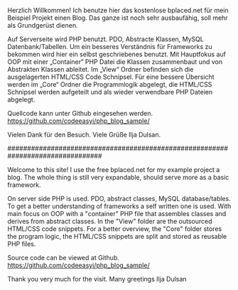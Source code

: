 Herzlich Willkommen!
Ich benutze hier das kostenlose bplaced.net für mein Beispiel Projekt einen Blog.
Das ganze ist noch sehr ausbaufähig, soll mehr als Grundgerüst dienen.

Auf Serverseite wird PHP benutzt. PDO, Abstracte Klassen, MySQL Datenbank/Tabellen.
Um ein besseres Verständnis für Frameworks zu bekommen wird hier ein selbst geschriebenes benutzt. Mit Hauptfokus auf OOP mit einer „Container“ PHP Datei die Klassen zusammenbaut und von Abstrakten Klassen ableitet. Im „View“ Ordner befinden sich die ausgelagerten HTML/CSS Code Schnipsel. Für eine bessere Übersicht werden im „Core“ Ordner die Programmlogik abgelegt, die HTML/CSS Schnipsel werden aufgeteilt und als wieder verwendbare PHP Dateien abgelegt.

Quellcode kann unter Github eingesehen werden.
https://github.com/codeeasyi/php_blog_sample/

Vielen Dank für den Besuch. Viele Grüße Ilja Dulsan.

################################################################################

Welcome to this site!
I use the free bplaced.net for my example project a blog.
The whole thing is still very expandable, should serve more as a basic framework.

On server side PHP is used. PDO, abstract classes, MySQL database/tables.
To get a better understanding of frameworks a self written one is used. With main focus on OOP with a "container" PHP file that assembles classes and derives from abstract classes. In the "View" folder are the outsourced HTML/CSS code snippets. For a better overview, the "Core" folder stores the program logic, the HTML/CSS snippets are split and stored as reusable PHP files.

Source code can be viewed at Github.
https://github.com/codeeasyi/php_blog_sample/

Thank you very much for the visit. Many greetings  Ilja Dulsan

